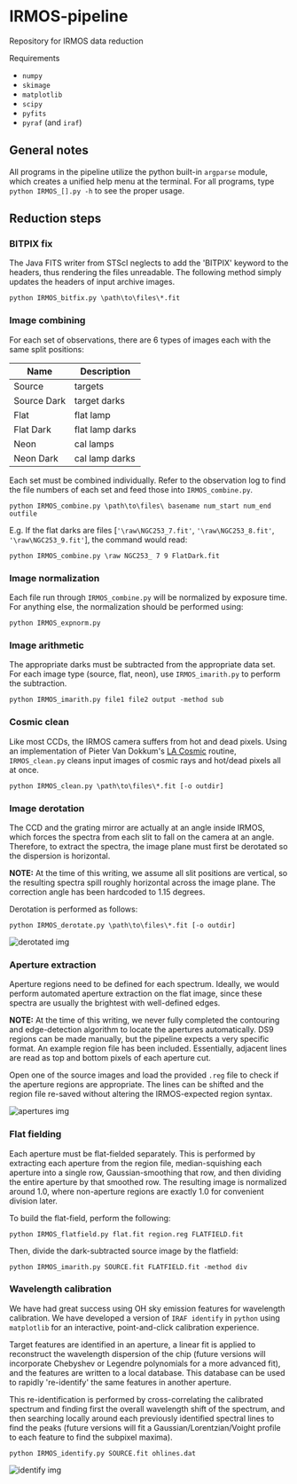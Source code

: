 IRMOS-pipeline
==============

Repository for IRMOS data reduction

Requirements
* ```numpy```
* ```skimage```
* ```matplotlib```
* ```scipy```
* ```pyfits```
* ```pyraf``` (and ```iraf```)

## General notes
All programs in the pipeline utilize the python built-in ```argparse``` module, which creates a unified help menu at the terminal.  For all programs, type ```python IRMOS_[].py -h``` to see the proper usage.

## Reduction steps
### BITPIX fix
The Java FITS writer from STScI neglects to add the 'BITPIX' keyword to the headers, thus rendering the files unreadable.  The following method simply updates the headers of input archive images.

```python IRMOS_bitfix.py \path\to\files\*.fit```

### Image combining
For each set of observations, there are 6 types of images each with the same split positions:

| Name | Description |
| ------- | ----- |
| Source | targets |
| Source Dark | target darks |
| Flat | flat lamp |
| Flat Dark | flat lamp darks |
| Neon | cal lamps |
| Neon Dark | cal lamp darks |

Each set must be combined individually. Refer to the observation log to find the file numbers of each set and feed those into ```IRMOS_combine.py```.

```python IRMOS_combine.py \path\to\files\ basename num_start num_end outfile```

E.g. If the flat darks are files [```'\raw\NGC253_7.fit'```, ```'\raw\NGC253_8.fit'```, ```'\raw\NGC253_9.fit'```], the command would read:

```python IRMOS_combine.py \raw NGC253_ 7 9 FlatDark.fit```

### Image normalization
Each file run through ```IRMOS_combine.py``` will be normalized by exposure time.  For anything else, the normalization should be performed using:

```python IRMOS_expnorm.py```

### Image arithmetic
The appropriate darks must be subtracted from the appropriate data set.  For each image type (source, flat, neon), use ```IRMOS_imarith.py``` to perform the subtraction.

```python IRMOS_imarith.py file1 file2 output -method sub```

### Cosmic clean
Like most CCDs, the IRMOS camera suffers from hot and dead pixels.  Using an implementation of Pieter Van Dokkum's [LA Cosmic](http://www.astro.yale.edu/dokkum/lacosmic/) routine, ```IRMOS_clean.py``` cleans input images of cosmic rays and hot/dead pixels all at once.

```python IRMOS_clean.py \path\to\files\*.fit [-o outdir]```

### Image derotation
The CCD and the grating mirror are actually at an angle inside IRMOS, which forces the spectra from each slit to fall on the camera at an angle. Therefore, to extract the spectra, the image plane must first be derotated so the dispersion is horizontal.

**NOTE:** At the time of this writing, we assume all slit positions are vertical, so the resulting spectra spill roughly horizontal across the image plane. The correction angle has been hardcoded to 1.15 degrees.

Derotation is performed as follows:

```python IRMOS_derotate.py \path\to\files\*.fit [-o outdir]```

![derotated img](img/derotate.png)

### Aperture extraction
Aperture regions need to be defined for each spectrum. Ideally, we would perform automated aperture extraction on the flat image, since these spectra are usually the brightest with well-defined edges.

**NOTE:** At the time of this writing, we never fully completed the contouring and edge-detection algorithm to locate the apertures automatically.  DS9 regions can be made manually, but the pipeline expects a very specific format. An example region file has been included. Essentially, adjacent lines are read as top and bottom pixels of each aperture cut.

Open one of the source images and load the provided ```.reg``` file to check if the aperture regions are appropriate. The lines can be shifted and the region file re-saved without altering the IRMOS-expected region syntax.

![apertures img](img/apextract.png)

### Flat fielding
Each aperture must be flat-fielded separately. This is performed by extracting each aperture from the region file, median-squishing each aperture into a single row, Gaussian-smoothing that row, and then dividing the entire aperture by that smoothed row.  The resulting image is normalized around 1.0, where non-aperture regions are exactly 1.0 for convenient division later.

To build the flat-field, perform the following:

```python IRMOS_flatfield.py flat.fit region.reg FLATFIELD.fit```

Then, divide the dark-subtracted source image by the flatfield:

```python IRMOS_imarith.py SOURCE.fit FLATFIELD.fit -method div```

### Wavelength calibration
We have had great success using OH sky emission features for wavelength calibration.  We have developed a version of ```IRAF identify``` in ```python``` using ```matplotlib``` for an interactive, point-and-click calibration experience.

Target features are identified in an aperture, a linear fit is applied to reconstruct the wavelength dispersion of the chip (future versions will incorporate Chebyshev or Legendre polynomials for a more advanced fit), and the features are written to a local database.  This database can be used to rapidly 're-identify' the same features in another aperture.

This re-identification is performed by cross-correlating the calibrated spectrum and finding first the overall wavelength shift of the spectrum, and then searching locally around each previously identified spectral lines to find the peaks (future versions will fit a Gaussian/Lorentzian/Voight profile to each feature to find the subpixel maxima).

```python IRMOS_identify.py SOURCE.fit ohlines.dat```

![identify img](img/identify.png)
